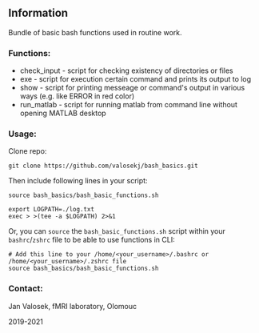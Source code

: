 ## Information

Bundle of basic bash functions used in routine work.


### Functions:
 - check_input - script for checking existency of directories or files
 - exe - script for execution certain command and prints its output to log
 - show - script for printing messeage or command's output in various ways (e.g. like ERROR in red color)
 - run_matlab - script for running matlab from command line without opening MATLAB desktop


### Usage:

Clone repo:

```
git clone https://github.com/valosekj/bash_basics.git
```

Then include following lines in your script:

```
source bash_basics/bash_basic_functions.sh

export LOGPATH=./log.txt
exec > >(tee -a $LOGPATH) 2>&1
```

Or, you can `source` the `bash_basic_functions.sh` script within your `bashrc`/`zshrc` file to be able to use functions in CLI:

```
# Add this line to your /home/<your_username>/.bashrc or /home/<your_username>/.zshrc file
source bash_basics/bash_basic_functions.sh
```

### Contact: 

Jan Valosek, fMRI laboratory, Olomouc

2019-2021
